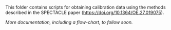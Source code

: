 This folder contains scripts for obtaining calibration data using the methods described in the SPECTACLE paper (https://doi.org/10.1364/OE.27.019075).

*More documentation, including a flow-chart, to follow soon.*
